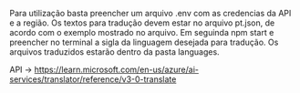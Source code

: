 Para utilização basta preencher um arquivo .env com as credencias da API e a região.
Os textos para tradução devem estar no arquivo pt.json, de acordo com o exemplo mostrado no arquivo.
Em seguinda npm start e preencher no terminal a sigla da linguagem desejada para tradução.
Os arquivos traduzidos estarão dentro da pasta languages.

API -> https://learn.microsoft.com/en-us/azure/ai-services/translator/reference/v3-0-translate
